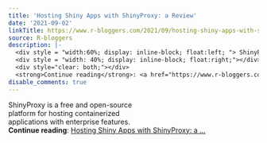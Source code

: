 ```yaml
---
title: 'Hosting Shiny Apps with ShinyProxy: a Review'
date: '2021-09-02'
linkTitle: https://www.r-bloggers.com/2021/09/hosting-shiny-apps-with-shinyproxy-a-review/
source: R-bloggers
description: |-
  <div style = "width:60%; display: inline-block; float:left; "> ShinyProxy is a free and open-source platform for hosting containerized applications with enterprise features.</div>
  <div style = "width: 40%; display: inline-block; float:right;"></div>
  <div style="clear: both;"></div>
  <strong>Continue reading</strong>: <a href="https://www.r-bloggers.com/2021/09/hosting-shiny-apps-with-shinyproxy-a-review/">Hosting Shiny Apps with ShinyProxy: a ...
disable_comments: true
---
```

<div style = "width:60%; display: inline-block; float:left; "> ShinyProxy is a free and open-source platform for hosting containerized applications with enterprise features.</div>
<div style = "width: 40%; display: inline-block; float:right;"></div>
<div style="clear: both;"></div>
<strong>Continue reading</strong>: <a href="https://www.r-bloggers.com/2021/09/hosting-shiny-apps-with-shinyproxy-a-review/">Hosting Shiny Apps with ShinyProxy: a ...